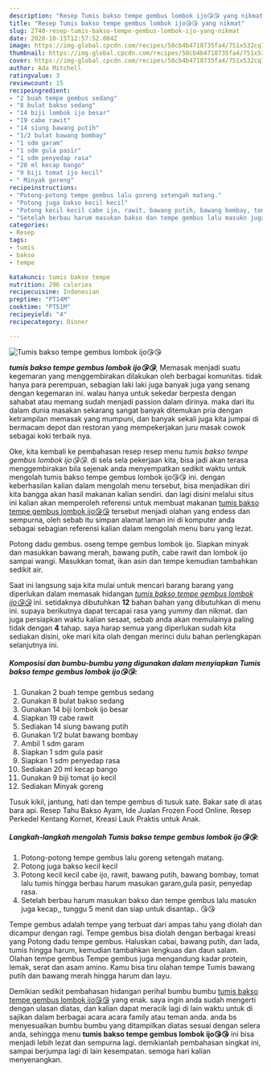 ```yaml
---
description: "Resep Tumis bakso tempe gembus lombok ijo😘😘 yang nikmat"
title: "Resep Tumis bakso tempe gembus lombok ijo😘😘 yang nikmat"
slug: 2740-resep-tumis-bakso-tempe-gembus-lombok-ijo-yang-nikmat
date: 2020-10-15T12:57:52.084Z
image: https://img-global.cpcdn.com/recipes/58cb4b4718735fa4/751x532cq70/tumis-bakso-tempe-gembus-lombok-ijo😘😘-foto-resep-utama.jpg
thumbnail: https://img-global.cpcdn.com/recipes/58cb4b4718735fa4/751x532cq70/tumis-bakso-tempe-gembus-lombok-ijo😘😘-foto-resep-utama.jpg
cover: https://img-global.cpcdn.com/recipes/58cb4b4718735fa4/751x532cq70/tumis-bakso-tempe-gembus-lombok-ijo😘😘-foto-resep-utama.jpg
author: Ada Mitchell
ratingvalue: 3
reviewcount: 15
recipeingredient:
- "2 buah tempe gembus sedang"
- "8 bulat bakso sedang"
- "14 biji lombok ijo besar"
- "19 cabe rawit"
- "14 siung bawang putih"
- "1/2 bulat bawang bombay"
- "1 sdm garam"
- "1 sdm gula pasir"
- "1 sdm penyedap rasa"
- "20 ml kecap bango"
- "9 biji tomat ijo kecil"
- " Minyak goreng"
recipeinstructions:
- "Potong-potong tempe gembus lalu goreng setengah matang."
- "Potong juga bakso kecil kecil"
- "Potong kecil kecil cabe ijo, rawit, bawang putih, bawang bombay, tomat lalu tumis hingga berbau harum masukan garam,gula pasir, penyedap rasa."
- "Setelah berbau harum masukan bakso dan tempe gembus lalu masukn juga kecap,, tunggu 5 menit dan siap untuk disantap.. 😘😘"
categories:
- Resep
tags:
- tumis
- bakso
- tempe

katakunci: tumis bakso tempe 
nutrition: 296 calories
recipecuisine: Indonesian
preptime: "PT14M"
cooktime: "PT51M"
recipeyield: "4"
recipecategory: Dinner

---
```



![Tumis bakso tempe gembus lombok ijo😘😘](https://img-global.cpcdn.com/recipes/58cb4b4718735fa4/751x532cq70/tumis-bakso-tempe-gembus-lombok-ijo😘😘-foto-resep-utama.jpg)

<b><i>tumis bakso tempe gembus lombok ijo😘😘</i></b>, Memasak menjadi suatu kegemaran yang menggembirakan dilakukan oleh berbagai komunitas. tidak hanya para perempuan, sebagian laki laki juga banyak juga yang senang dengan kegemaran ini. walau hanya untuk sekedar berpesta dengan sahabat atau memang sudah menjadi passion dalam dirinya. maka dari itu dalam dunia masakan sekarang sangat banyak ditemukan pria dengan ketrampilan memasak yang mumpuni, dan banyak sekali juga kita jumpai di bermacam depot dan restoran yang mempekerjakan juru masak cowok sebagai koki terbaik nya.

Oke, kita kembali ke pembahasan resep resep menu <i>tumis bakso tempe gembus lombok ijo😘😘</i>. di sela sela pekerjaan kita, bisa jadi akan terasa menggembirakan bila sejenak anda menyempatkan sedikit waktu untuk mengolah tumis bakso tempe gembus lombok ijo😘😘 ini. dengan keberhasilan kalian dalam mengolah menu tersebut, bisa menjadikan diri kita bangga akan hasil makanan kalian sendiri. dan lagi disini melalui situs ini kalian akan memperoleh referensi untuk membuat makanan <u>tumis bakso tempe gembus lombok ijo😘😘</u> tersebut menjadi olahan yang endess dan sempurna, oleh sebab itu simpan alamat laman ini di komputer anda sebagai sebagian referensi kalian dalam mengolah menu baru yang lezat.

Potong dadu gembus. oseng tempe gembus lombok ijo. Siapkan minyak dan masukkan bawang merah, bawang putih, cabe rawit dan lombok ijo sampai wangi. Masukkan tomat, ikan asin dan tempe kemudian tambahkan sedikit air.


Saat ini langsung saja kita mulai untuk mencari barang barang yang diperlukan dalam memasak hidangan <u><i>tumis bakso tempe gembus lombok ijo😘😘</i></u> ini. setidaknya dibutuhkan <b>12</b> bahan bahan yang dibutuhkan di menu ini. supaya berikutnya dapat tercapai rasa yang yummy dan nikmat. dan juga persiapkan waktu kalian sesaat, sebab anda akan memulainya paling tidak dengan <b>4</b> tahap. saya harap semua yang diperlukan sudah kita sediakan disini, oke mari kita olah dengan merinci dulu bahan perlengkapan selanjutnya ini.

<!--inarticleads1-->

##### Komposisi dan bumbu-bumbu yang digunakan dalam menyiapkan Tumis bakso tempe gembus lombok ijo😘😘:

1. Gunakan 2 buah tempe gembus sedang
1. Gunakan 8 bulat bakso sedang
1. Gunakan 14 biji lombok ijo besar
1. Siapkan 19 cabe rawit
1. Sediakan 14 siung bawang putih
1. Gunakan 1/2 bulat bawang bombay
1. Ambil 1 sdm garam
1. Siapkan 1 sdm gula pasir
1. Siapkan 1 sdm penyedap rasa
1. Sediakan 20 ml kecap bango
1. Gunakan 9 biji tomat ijo kecil
1. Sediakan  Minyak goreng


Tusuk kikil, jantung, hati dan tempe gembus di tusuk sate. Bakar sate di atas bara api. Resep Tahu Bakso Ayam, Ide Jualan Frozen Food Online. Resep Perkedel Kentang Kornet, Kreasi Lauk Praktis untuk Anak. 

<!--inarticleads2-->

##### Langkah-langkah mengolah Tumis bakso tempe gembus lombok ijo😘😘:

1. Potong-potong tempe gembus lalu goreng setengah matang.
1. Potong juga bakso kecil kecil
1. Potong kecil kecil cabe ijo, rawit, bawang putih, bawang bombay, tomat lalu tumis hingga berbau harum masukan garam,gula pasir, penyedap rasa.
1. Setelah berbau harum masukan bakso dan tempe gembus lalu masukn juga kecap,, tunggu 5 menit dan siap untuk disantap.. 😘😘


Tempe gembus adalah tempe yang terbuat dari ampas tahu yang diolah dan dicampur dengan ragi. Tempe gembus bisa diolah dengan berbagai kreasi yang Potong dadu tempe gembus. Haluskan cabai, bawang putih, dan lada, tumis hingga harum, kemudian tambahkan lengkuas dan daun salam. Olahan tempe gembus Tempe gembus juga mengandung kadar protein, lemak, serat dan asam amino. Kamu bisa tiru olahan tempe Tumis bawang putih dan bawang merah hingga harum dan layu. 

Demikian sedikit pembahasan hidangan perihal bumbu bumbu <u>tumis bakso tempe gembus lombok ijo😘😘</u> yang enak. saya ingin anda sudah mengerti dengan ulasan diatas, dan kalian dapat meracik lagi di lain waktu untuk di sajikan dalam berbagai acara acara family atau teman anda. anda bs menyesuaikan bumbu bumbu yang ditampilkan diatas sesuai dengan selera anda, sehingga menu <b>tumis bakso tempe gembus lombok ijo😘😘</b> ini bisa menjadi lebih lezat dan sempurna lagi. demikianlah pembahasan singkat ini, sampai berjumpa lagi di lain kesempatan. semoga hari kalian menyenangkan.
